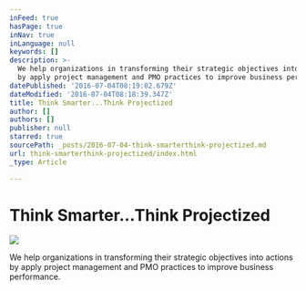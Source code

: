 ```yaml
---
inFeed: true
hasPage: true
inNav: true
inLanguage: null
keywords: []
description: >-
  We help organizations in transforming their strategic objectives into actions
  by apply project management and PMO practices to improve business performance.
datePublished: '2016-07-04T08:19:02.679Z'
dateModified: '2016-07-04T08:18:39.347Z'
title: Think Smarter...Think Projectized
author: []
authors: []
publisher: null
starred: true
sourcePath: _posts/2016-07-04-think-smarterthink-projectized.md
url: think-smarterthink-projectized/index.html
_type: Article

---
```

# Think Smarter...Think Projectized
![](https://the-grid-user-content.s3-us-west-2.amazonaws.com/94e00f1c-d6d6-406e-8981-cc897e2c4a6c.png)

We help organizations in transforming their strategic objectives into actions by apply project management and PMO practices to improve business performance.